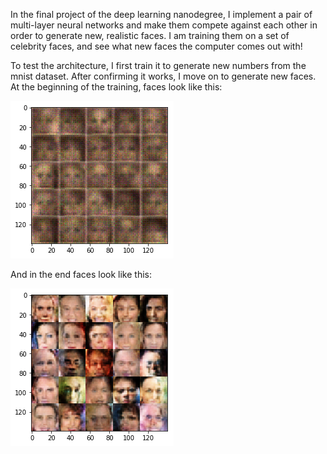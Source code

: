 In the final project of the deep learning nanodegree, I implement a pair of multi-layer neural networks and make them compete against each other in order to generate new, realistic faces. I am training them on a set of celebrity faces, and see what new faces the computer comes out with!

To test the architecture, I first train it to generate new numbers from the mnist dataset. After confirming it works, I move on to generate new faces. At the beginning of the training, faces look like this:

![initial_faces](images/initial_faces.png "Initial faces")

And in the end faces look like this:

![final_faces](images/end_faces.png "Final faces")
